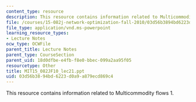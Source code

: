 ```yaml
---
content_type: resource
description: This resource contains information related to Multicommodity flows 1.
file: /courses/15-082j-network-optimization-fall-2010/03d56b3894bd6223d0a9a879ecd869c4_MIT15_082JF10_lec21.ppt
file_type: application/vnd.ms-powerpoint
learning_resource_types:
- Lecture Notes
ocw_type: OCWFile
parent_title: Lecture Notes
parent_type: CourseSection
parent_uid: 18d0dfbe-e4fb-f8e0-bbec-099a2aa95f05
resourcetype: Other
title: MIT15_082JF10_lec21.ppt
uid: 03d56b38-94bd-6223-d0a9-a879ecd869c4
---
```

This resource contains information related to Multicommodity flows 1.